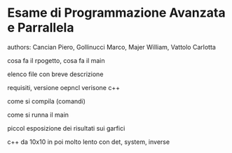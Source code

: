 # Esame di Programmazione Avanzata e Parrallela
authors:
Cancian Piero, 
Gollinucci Marco, 
Majer William, 
Vattolo Carlotta






cosa fa il rpogetto, cosa fa il main

elenco file con breve descrizione

requisiti, versione oepncl verisone c++

come si compila (comandi)

come si runna il main

piccol esposizione dei risultati sui garfici

c++ da 10x10 in poi molto lento con det, system, inverse
